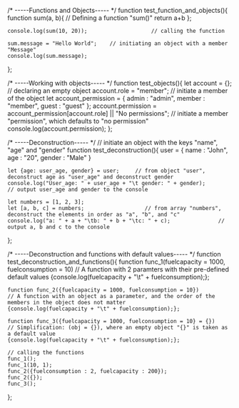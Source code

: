 /*
    -----Functions and Objects-----
*/
function test_function_and_objects(){
    function sum(a, b){             // Defining a function "sum()"
        return a+b
    };

    console.log(sum(10, 20));                    // calling the function

    sum.message = "Hello World";    // initiating an object with a member "Message"
    console.log(sum.message);
};




/*
    -----Working with objects-----
*/
function test_objects(){
    let account = {};           // declaring an empty object
    account.role = "member";    // initiate a member of the object
    let account_permission = {
        admin : "admin",
        member : "member",
        guest : "guest"
    };
    account.permission = account_permission[account.role] || "No permissions";     // initiate a member "permission", which defaults to "no permission"
    console.log(account.permission);
};




/*
    -----Deconstruction-----
*/
// initiate an object with the keys "name", "age" and "gender"
function test_deconstruction(){
    user = {
        name : "John",
        age : "20",
        gender : "Male"
    }


    let {age: user_age, gender} = user;     // from object "user", deconstruct age as "user_age" and deconstruct gender
    console.log("User_age: " + user_age + "\t gender: " + gender);          // output user_age and gender to the console

    let numbers = [1, 2, 3];
    let [a, b, c] = numbers;                   // from array "numbers", deconstruct the elements in order as "a", "b", and "c"
    console.log("a: " + a + "\tb: " + b + "\tc: " + c);               // output a, b and c to the console
};



/*
    -----Deconstruction and functions with default values-----
*/
function test_deconstruction_and_functions(){
    function func_1(fuelcapacity = 1000, fuelconsumption = 10)              // A function with 2 paramters with their pre-defined default values
    {console.log(fuelcapacity + "\t" + fuelconsumption);};

    function func_2({fuelcapacity = 1000, fuelconsumption = 10})            // A function with an object as a parameter, and the order of the members in the object does not matter
    {console.log(fuelcapacity + "\t" + fuelconsumption);};

    function func_3({fuelcapacity = 1000, fuelconsumption = 10} = {})       // Simplification: (obj = {}), where an empty object "{}" is taken as a default value
    {console.log(fuelcapacity + "\t" + fuelconsumption);};

    // calling the functions
    func_1();
    func_1(10, 1);
    func_2({fuelconsumption : 2, fuelcapacity : 200});
    func_2({});
    func_3();
};
